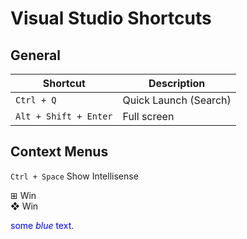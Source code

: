 # Visual Studio Shortcuts

## General

| Shortcut                  | Description                  |
| ------------------------- | ---------------------------- |
| `Ctrl + Q`                | Quick Launch (Search)        |
| `Alt + Shift + Enter`     | Full screen                  |

## Context Menus

`Ctrl + Space` Show Intellisense

&#x229E; Win  
&#x2756; Win


<span style="color:blue">some *blue* text</span>.
